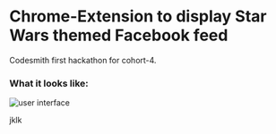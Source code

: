 # Chrome-Extension to display Star Wars themed Facebook feed

Codesmith first hackathon for cohort-4.

### What it looks like:

![user interface](https://github.com/gcwelborn/FB-Chrome-Extension-1/blob/master/SW-FB-theme-example.png "user interface")


jklk

